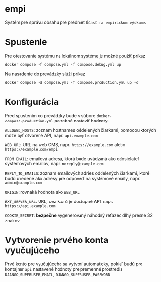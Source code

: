 # empi

Systém pre správu obsahu pre predmet `Účasť na empirickom výskume`.

# Spustenie

Pre otestovanie systému na lokálnom systéme je možné použiť príkaz

```shell
docker compose -f compose.yml -f compose.debug.yml up
```

Na nasadenie do prevádzky slúži príkaz

```shell
docker compose -d compose.yml -f compose.production.yml up -d
```

# Konfigurácia

Pred spustením do prevádzky bude v súbore `docker-compose.production.yml` potrebné nastaviť hodnoty.

`ALLOWED_HOSTS`: zoznam hostnames oddelených čiarkami, pomocou ktorých môže byť otvorené API, napr. `api.example.com`

`WEB_URL`: URL na web CMS, napr. `https://example.com` alebo `https://example.com/empi`

`FROM_EMAIL`: emailová adresa, ktorá bude uvádzaná ako odosielateľ systémových emailov, napr. `noreply@example.com`

`REPLY_TO_EMAILS`: zoznam emailových adries oddelených čiarkami, ktoré budú uvedené ako adresy pre odpoveď na systémové
emaily, napr. `admin@example.com`

`ORIGIN`: rovnaká hodnota ako `WEB_URL`

`EXT_SERVER_URL`: URL, cez ktorú je dostupné API, napr. `https://api.example.com`

`COOKIE_SECRET`: **bezpečne** vygenerovaný náhodný reťazec dlhý presne 32 znakov

# Vytvorenie prvého konta vyučujúceho

Prvé konto pre vyučujúceho sa vytvorí automaticky, pokiaľ budú pre kontajner `api` nastavené hodnoty pre premenné
prostredia `DJANGO_SUPERUSER_EMAIL`, `DJANGO_SUPERUSER_PASSWORD`